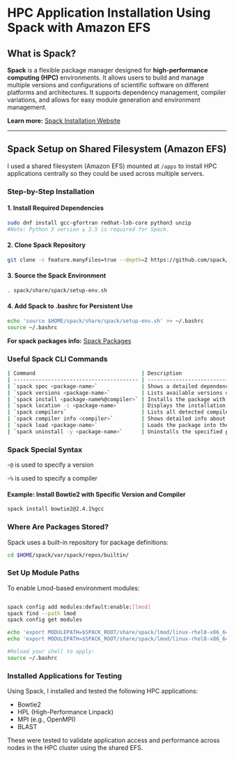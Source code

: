 # HPC Application Installation Using Spack with Amazon EFS

## What is Spack?

**Spack** is a flexible package manager designed for **high-performance computing (HPC)** environments. It allows users to build and manage multiple versions and configurations of scientific software on different platforms and architectures. It supports dependency management, compiler variations, and allows for easy module generation and environment management.

**Learn more:** [Spack Installation Website](https://spack-tutorial.readthedocs.io/en/latest/tutorial_basics.html)

---

## Spack Setup on Shared Filesystem (Amazon EFS)

I used a shared filesystem (Amazon EFS) mounted at `/apps` to install HPC applications centrally so they could be used across multiple servers.

### Step-by-Step Installation

#### 1. Install Required Dependencies
```bash
sudo dnf install gcc-gfortran redhat-lsb-core python3 unzip
#Note: Python 3 version ≥ 3.5 is required for Spack.
```
#### 2. Clone Spack Repository
```bash
git clone -c feature.manyFiles=true --depth=2 https://github.com/spack/spack.git
```

#### 3. Source the Spack Environment
```bash
. spack/share/spack/setup-env.sh
```

#### 4. Add Spack to .bashrc for Persistent Use
```bash
echo 'source $HOME/spack/share/spack/setup-env.sh' >> ~/.bashrc
source ~/.bashrc
```
**For spack packages info:** [Spack Packages](https://packages.spack.io/)

### Useful Spack CLI Commands
```bash
| Command                                  | Description                                               |
| ---------------------------------------- | --------------------------------------------------------- |
| `spack spec <package-name>`              | Shows a detailed dependency graph and build plan          |
| `spack versions <package-name>`          | Lists available versions of the package                   |
| `spack install <package-name%@compiler>` | Installs the package with a specific version and compiler |
| `spack location -i <package-name>`       | Displays the installation path of a package               |
| `spack compilers`                        | Lists all detected compilers on the system                |
| `spack compiler info <compiler>`         | Shows detailed info about a specific compiler             |
| `spack load <package-name>`              | Loads the package into the current shell session          |
| `spack uninstall -y <package-name>`      | Uninstalls the specified package without confirmation     |
```
### Spack Special Syntax

-`@` is used to specify a version

-`%` is used to specify a compiler

#### Example: Install Bowtie2 with Specific Version and Compiler
```bash
spack install bowtie2@2.4.1%gcc
```

### Where Are Packages Stored?
Spack uses a built-in repository for package definitions:

```bash
cd $HOME/spack/var/spack/repos/builtin/
```

### Set Up Module Paths
To enable Lmod-based environment modules:

```bash

spack config add modules:default:enable:[lmod]
spack find --path lmod
spack config get modules

echo 'export MODULEPATH=$SPACK_ROOT/share/spack/lmod/linux-rhel8-x86_64/Core:$MODULEPATH' >> ~/.bashrc
echo 'export MODULEPATH=$SPACK_ROOT/share/spack/lmod/linux-rhel8-x86_64:$MODULEPATH' >> ~/.bashrc

#Reload your shell to apply:
source ~/.bashrc
```

### Installed Applications for Testing
Using Spack, I installed and tested the following HPC applications:

- Bowtie2
- HPL (High-Performance Linpack)
- MPI (e.g., OpenMPI)
- BLAST

These were tested to validate application access and performance across nodes in the HPC cluster using the shared EFS.


